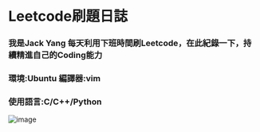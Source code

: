 # Leetcode刷題日誌
### 我是Jack Yang 每天利用下班時間刷Leetcode，在此紀錄一下，持續精進自己的Coding能力
### 環境:Ubuntu 編譯器:vim
### 使用語言:C/C++/Python

![image](https://github.com/Nero811/Nero811.github.io/assets/129769018/47b6fe74-5e47-40fa-9640-2bf3d7c3f865)
